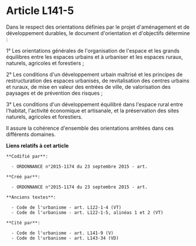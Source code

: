 # Article L141-5

Dans le respect des orientations définies par le projet d'aménagement et de développement durables, le document d'orientation
et d'objectifs détermine :

1° Les orientations générales de l'organisation de l'espace et les grands équilibres entre les espaces urbains et à urbaniser
et les espaces ruraux, naturels, agricoles et forestiers ;

2° Les conditions d'un développement urbain maîtrisé et les principes de restructuration des espaces urbanisés, de
revitalisation des centres urbains et ruraux, de mise en valeur des entrées de ville, de valorisation des paysages et de
prévention des risques ;

3° Les conditions d'un développement équilibré dans l'espace rural entre l'habitat, l'activité économique et artisanale, et
la préservation des sites naturels, agricoles et forestiers.

Il assure la cohérence d'ensemble des orientations arrêtées dans ces différents domaines.

**Liens relatifs à cet article**

	**Codifié par**:

	  - ORDONNANCE n°2015-1174 du 23 septembre 2015 - art.

	**Créé par**:

	  - ORDONNANCE n°2015-1174 du 23 septembre 2015 - art.

	**Anciens textes**:

	  - Code de l'urbanisme - art. L122-1-4 (VT)
	  - Code de l'urbanisme - art. L122-1-5, alinéas 1 et 2 (VT)

	**Cité par**:

	  - Code de l'urbanisme - art. L141-9 (V)
	  - Code de l'urbanisme - art. L143-34 (VD)
